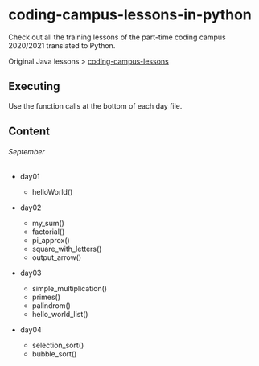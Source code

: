 # coding-campus-lessons-in-python
Check out all the training lessons of the part-time coding campus 2020/2021 translated to Python.

Original Java lessons > [coding-campus-lessons](https://github.com/tiveritz/coding-campus-lessons)

## Executing
Use the function calls at the bottom of each day file.

## Content

###### September
* day01
    * helloWorld()

* day02
    * my_sum()
    * factorial()
    * pi_approx()
    * square_with_letters()
    * output_arrow()

* day03
    * simple_multiplication()
    * primes()
    * palindrom()
    * hello_world_list()

* day04
    * selection_sort()
    * bubble_sort()
    

